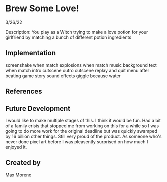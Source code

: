 
# Brew Some Love!
3/26/22


Description:
You play as a Witch trying to make a love potion for your girlfriend by matching a bunch of different potion ingredients


## Implementation
screenshake when match
explosions when match
music
background
text when match
intro cutscene
outro cutscene
replay and quit menu after beating game
story
sound effects
giggle because water

## References

## Future Development
I would like to make multiple stages of this. I think it would be fun. Had a bit of a family crisis that stopped me from working on this for a while so I was going to do more work for the original deadline but was quickly swamped by 16 billion other things. Still very proud of the product. As someone who's never done pixel art before I was pleasently surprised on how much I enjoyed it.

## Created by
Max Moreno
